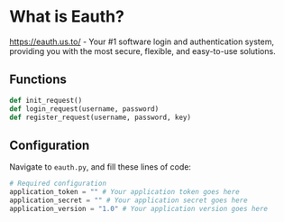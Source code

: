 What is Eauth?
==============

https://eauth.us.to/ - Your #1 software login and authentication system, providing you with the most secure, flexible, and easy-to-use solutions.

Functions
-------------

```python
def init_request()
def login_request(username, password)
def register_request(username, password, key)
```

Configuration
-------------

Navigate to `eauth.py`, and fill these lines of code:

```python
# Required configuration
application_token = "" # Your application token goes here
application_secret = "" # Your application secret goes here
application_version = "1.0" # Your application version goes here
```